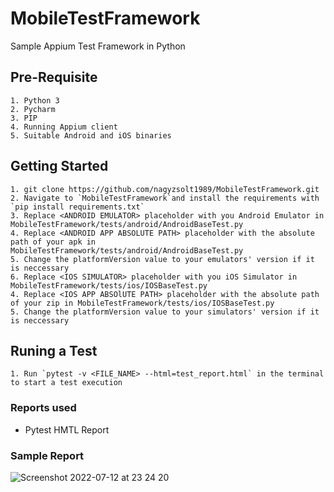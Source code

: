 # MobileTestFramework
Sample Appium Test Framework in Python

## Pre-Requisite
```
1. Python 3
2. Pycharm
3. PIP
4. Running Appium client
5. Suitable Android and iOS binaries
```

## Getting Started
```
1. git clone https://github.com/nagyzsolt1989/MobileTestFramework.git
2. Navigate to `MobileTestFramework`and install the requirements with `pip install requirements.txt`
3. Replace <ANDROID EMULATOR> placeholder with you Android Emulator in MobileTestFramework/tests/android/AndroidBaseTest.py
4. Replace <ANDROID APP ABSOLUTE PATH> placeholder with the absolute path of your apk in MobileTestFramework/tests/android/AndroidBaseTest.py
5. Change the platformVersion value to your emulators' version if it is neccessary
6. Replace <IOS SIMULATOR> placeholder with you iOS Simulator in MobileTestFramework/tests/ios/IOSBaseTest.py
4. Replace <IOS APP ABSOlUTE PATH> placeholder with the absolute path of your zip in MobileTestFramework/tests/ios/IOSBaseTest.py
5. Change the platformVersion value to your simulators' version if it is neccessary
```

## Runing a Test
```
1. Run `pytest -v <FILE_NAME> --html=test_report.html` in the terminal to start a test execution
```

### Reports used
- Pytest HMTL Report

### Sample Report
![Screenshot 2022-07-12 at 23 24 20](https://user-images.githubusercontent.com/12999800/178598510-bc1a6e26-0fe1-40d7-8ec9-cabecb6b2fa7.png)

